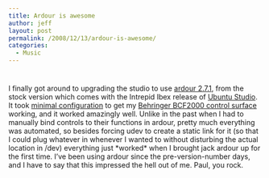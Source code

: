 ```yaml
---
title: Ardour is awesome
author: jeff
layout: post
permalink: /2008/12/13/ardour-is-awesome/
categories:
  - Music
---
```

# 

I finally got around to upgrading the studio to use [ardour 2.7.1][1], from the stock version which comes with the Intrepid Ibex release of [Ubuntu Studio][2]. It took [minimal configuration][3] to get my [Behringer BCF2000 control surface][4] working, and it worked amazingly well. Unlike in the past when I had to manually bind controls to their functions in ardour, pretty much everything was automated, so besides forcing udev to create a static link for it (so that I could plug whatever in whenever I wanted to without disturbing the actual location in /dev) everything just \*worked\* when I brought jack ardour up for the first time. I’ve been using ardour since the pre-version-number days, and I have to say that this impressed the hell out of me. Paul, you rock.

 [1]: http://ardour.org/node/2251
 [2]: http://ubuntustudio.org/
 [3]: http://ardour.org/files/manual/sn-mackie.html
 [4]: http://www.behringer.com/BCF2000/index.cfm